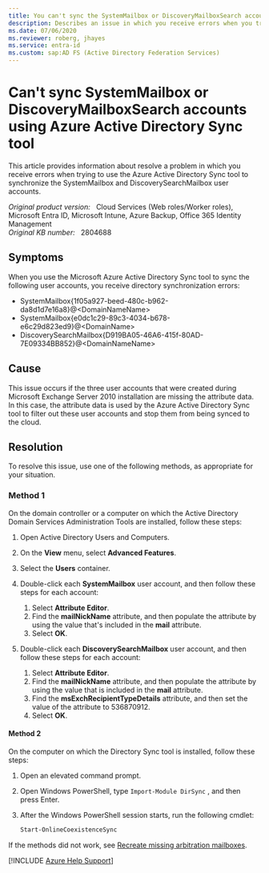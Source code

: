 ```yaml
---
title: You can't sync the SystemMailbox or DiscoveryMailboxSearch accounts by using the Azure Active Directory Sync tool
description: Describes an issue in which you receive errors when you try to use the Azure Active Directory Sync tool to synchronize the SystemMailbox and DiscoverySearchMailbox user accounts. Provides a resolution.
ms.date: 07/06/2020
ms.reviewer: roberg, jhayes
ms.service: entra-id
ms.custom: sap:AD FS (Active Directory Federation Services)
---
```

# Can't sync SystemMailbox or DiscoveryMailboxSearch accounts using Azure Active Directory Sync tool

This article provides information about resolve a problem in which you receive errors when trying to use the Azure Active Directory Sync tool to synchronize the SystemMailbox and DiscoverySearchMailbox user accounts.

_Original product version:_ &nbsp; Cloud Services (Web roles/Worker roles), Microsoft Entra ID, Microsoft Intune, Azure Backup, Office 365 Identity Management  
_Original KB number:_ &nbsp; 2804688

## Symptoms

When you use the Microsoft Azure Active Directory Sync tool to sync the following user accounts, you receive directory synchronization errors:

- SystemMailbox{1f05a927-beed-480c-b962-da8d1d7e16a8}@\<DomainNameName>
- SystemMailbox{e0dc1c29-89c3-4034-b678-e6c29d823ed9}@\<DomainName>
- DiscoverySearchMailbox{D919BA05-46A6-415f-80AD-7E09334BB852}@\<DomainNameName>

## Cause

This issue occurs if the three user accounts that were created during Microsoft Exchange Server 2010 installation are missing the attribute data. In this case, the attribute data is used by the Azure Active Directory Sync tool to filter out these user accounts and stop them from being synced to the cloud.

## Resolution

To resolve this issue, use one of the following methods, as appropriate for your situation.

### Method 1

On the domain controller or a computer on which the Active Directory Domain Services Administration Tools are installed, follow these steps:

1. Open Active Directory Users and Computers.
2. On the **View** menu, select **Advanced Features**.
3. Select the **Users** container.
4. Double-click each **SystemMailbox** user account, and then follow these steps for each account:

   1. Select **Attribute Editor**.
   2. Find the **mailNickName** attribute, and then populate the attribute by using the value that's included in the **mail** attribute.
   3. Select **OK**.

5. Double-click each **DiscoverySearchMailbox** user account, and then follow these steps for each account:

   1. Select **Attribute Editor**.
   2. Find the **mailNickName** attribute, and then populate the attribute by using the value that is included in the **mail** attribute.
   3. Find the **msExchRecipientTypeDetails** attribute, and then set the value of the attribute to 536870912.
   4. Select **OK**.

#### Method 2

On the computer on which the Directory Sync tool is installed, follow these steps:

1. Open an elevated command prompt.
2. Open Windows PowerShell, type `Import-Module DirSync` , and then press Enter.
3. After the Windows PowerShell session starts, run the following cmdlet:

    ```powershell
    Start-OnlineCoexistenceSync
    ```

If the methods did not work, see [Recreate missing arbitration mailboxes](/exchange/architecture/mailbox-servers/recreate-arbitration-mailboxes#re-create-an-arbitration-mailbox).

[!INCLUDE [Azure Help Support](../../../../includes/azure-help-support.md)]
